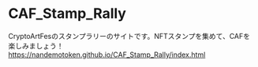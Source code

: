 # CAF_Stamp_Rally
CryptoArtFesのスタンプラリーのサイトです。NFTスタンプを集めて、CAFを楽しみましょう！
https://nandemotoken.github.io/CAF_Stamp_Rally/index.html
